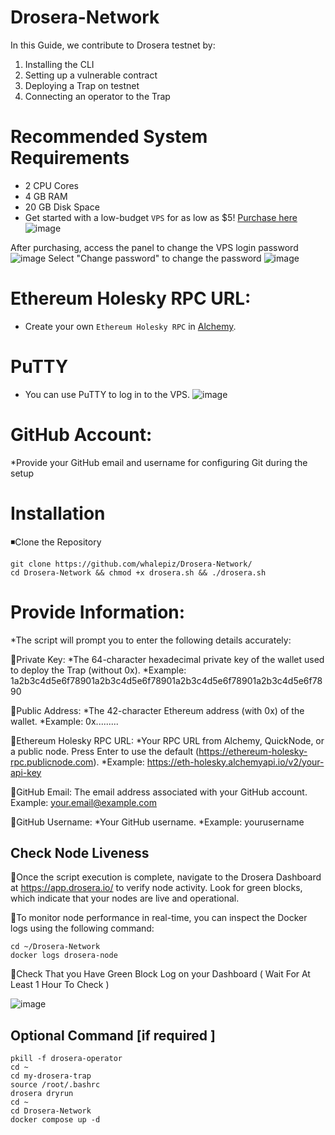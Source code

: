# Drosera-Network
In this Guide, we contribute to Drosera testnet by:
1. Installing the CLI
2. Setting up a vulnerable contract
3. Deploying a Trap on testnet
4. Connecting an operator to the Trap

# Recommended System Requirements
* 2 CPU Cores
* 4 GB RAM
* 20 GB Disk Space
* Get started with a low-budget `VPS` for as low as $5! [Purchase here](https://xorek.cloud/?from=27450)
![image](https://github.com/user-attachments/assets/691efaf0-c589-45df-b2c0-62578e908a56)

After purchasing, access the panel to change the VPS login password
![image](https://github.com/user-attachments/assets/f691baf1-49e5-4246-a5f0-5729c2eef541)
Select "Change password" to change the password
![image](https://github.com/user-attachments/assets/faf2aacf-3562-446d-a075-61259a015fe5)

# Ethereum Holesky RPC URL:
* Create your own `Ethereum Holesky RPC` in [Alchemy](https://dashboard.alchemy.com/).
# PuTTY
* You can use PuTTY to log in to the VPS.
![image](https://github.com/user-attachments/assets/869a8124-b57d-4768-bc81-67dc44d6a8d9)

# GitHub Account:
*Provide your GitHub email and username for configuring Git during the setup

# Installation
◾Clone the Repository
```
git clone https://github.com/whalepiz/Drosera-Network/
cd Drosera-Network && chmod +x drosera.sh && ./drosera.sh
```
# Provide Information:
*The script will prompt you to enter the following details accurately:

🔸Private Key:
*The 64-character hexadecimal private key of the wallet used to deploy the Trap (without 0x).
*Example: 1a2b3c4d5e6f78901a2b3c4d5e6f78901a2b3c4d5e6f78901a2b3c4d5e6f7890

🔸Public Address:
*The 42-character Ethereum address (with 0x) of the wallet.
*Example: 0x.........

🔸Ethereum Holesky RPC URL:
*Your RPC URL from Alchemy, QuickNode, or a public node. Press Enter to use the default (https://ethereum-holesky-rpc.publicnode.com).
*Example: https://eth-holesky.alchemyapi.io/v2/your-api-key

🔸GitHub Email:
The email address associated with your GitHub account.
Example: your.email@example.com

🔸GitHub Username:
*Your GitHub username.
*Example: yourusername

## Check Node Liveness

🔸Once the script execution is complete, navigate to the Drosera Dashboard at https://app.drosera.io/ to verify node activity. Look for green blocks, which indicate that your nodes are live and operational.

🔸To monitor node performance in real-time, you can inspect the Docker logs using the following command:

```
cd ~/Drosera-Network
docker logs drosera-node
```
🔸Check That you Have Green Block Log on your Dashboard ( Wait For At Least 1 Hour To Check )

![image](https://github.com/user-attachments/assets/0d1b0211-f970-45b2-9be2-3c4db6554d7c)

## Optional Command  [if required ]
```
pkill -f drosera-operator
cd ~
cd my-drosera-trap
source /root/.bashrc
drosera dryrun
cd ~
cd Drosera-Network
docker compose up -d
```




